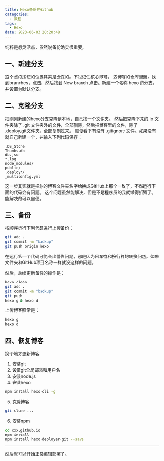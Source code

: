 ```yaml
---
title: Hexo备份在Github
categories:
  - 教程
tags:
  - Hexo
date: 2023-06-03 20:20:48
---
```


纯粹是想灵活点，虽然说备份确实很重要。

一、新建分支
---
这个点的按钮的位置其实是会变的。不过记住核心即可。
去博客的仓库里面，找到branches，点击，然后找到 New branch 点击。新建一个名称 hexo 的分支，并设置为默认分支。

二、克隆分支
---
把刚刚新建的hexo分支克隆到本地，自己找一个文件夹。
然后把克隆下来的.io 文件夹除了 .git 文件夹外的文件，全部删除，然后把博客里的文件，除了 .deploy_git文件夹，全部复制过来。
顺便看下有没有 .gitignore 文件。如果没有就自己新建一个，并输入下列代码保存：
```
.DS_Store
Thumbs.db
db.json
*.log
node_modules/
public/
.deploy*/
_multiconfig.yml
```
这一步其实就是把你的博客文件夹名字给换成GitHub上那个一致了，不然运行下面的代码会有问题。
这个问题虽然能解决，但是不是程序员的我就懒得折腾了。能解决的可以自便。


三、备份
---
按顺序运行下列代码进行上传备份：
```bash
git add .
git commit -m "backup"
git push origin hexo
```
在运行第一个代码可能会出警告问题，那是因为回车符和换行符的转换问题。如果文件夹和GitHub项目名称一样就没这样的问题。

然后，后续更新备份的操作是：
```bash
hexo clean
git add .
git commit -m "backup"
git push
hexo g & hexo d
```

上传博客照常是：
```bash
hexo g
hexo d
```

四、恢复博客
---
换个地方更新博客
1. 安装git
2. 设置git全局邮箱和用户名
3. 安装node.js
4. 安装hexo
```bash
npm install hexo-cli -g
```
5. 克隆博客
```bash
git clone ...
```
6. 安装npm
```bash
cd xxx.github.io
npm install
npm install hexo-deployer-git --save
```
---
然后就可以开始正常编辑部署了。

